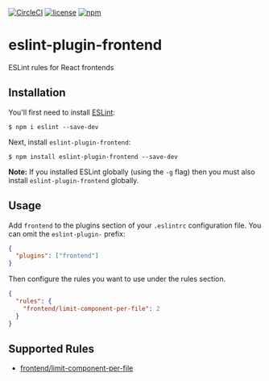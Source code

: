 [![CircleCI](https://circleci.com/gh/obartra/eslint-plugin-frontend/tree/master.svg?style=shield)](https://circleci.com/gh/obartra/eslint-plugin-frontend/tree/master)
[![license](https://img.shields.io/badge/license-ISC-brightgreen)](https://opensource.org/licenses/ISC)
[![npm](https://img.shields.io/npm/v/eslint-plugin-frontend.svg)](https://www.npmjs.com/package/eslint-plugin-frontend)

# eslint-plugin-frontend

ESLint rules for React frontends

## Installation

You'll first need to install [ESLint](http://eslint.org):

```
$ npm i eslint --save-dev
```

Next, install `eslint-plugin-frontend`:

```
$ npm install eslint-plugin-frontend --save-dev
```

**Note:** If you installed ESLint globally (using the `-g` flag) then you must also install `eslint-plugin-frontend` globally.

## Usage

Add `frontend` to the plugins section of your `.eslintrc` configuration file. You can omit the `eslint-plugin-` prefix:

```json
{
  "plugins": ["frontend"]
}
```

Then configure the rules you want to use under the rules section.

```json
{
  "rules": {
    "frontend/limit-component-per-file": 2
  }
}
```

## Supported Rules

- [frontend/limit-component-per-file](./docs/rules/limit-component-per-file.md)
